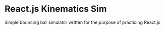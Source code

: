 <h1>React.js Kinematics Sim</h1>

<p>Simple bouncing ball simulator written for the purpose of practicing React.js</p>
